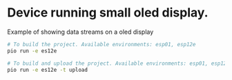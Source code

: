 # Device running small oled display.
Example of showing data streams on a oled display


```sh
# To build the project. Available environments: esp01, esp12e
pio run -e es12e
```

```sh
# To build and upload the project. Available environments: esp01, esp12e
pio run -e es12e -t upload
```
